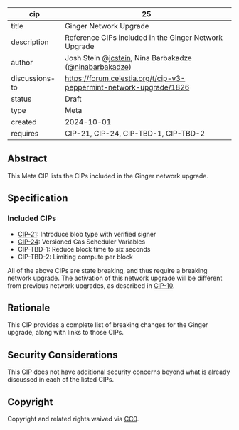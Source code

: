 | cip | 25 |
| - | - |
| title | Ginger Network Upgrade |
| description | Reference CIPs included in the Ginger Network Upgrade |
| author | Josh Stein [@jcstein](https://github.com/jcstein), Nina Barbakadze ([@ninabarbakadze](https://github.com/ninabarbakadze)) |
| discussions-to | <https://forum.celestia.org/t/cip-v3-peppermint-network-upgrade/1826> |
| status | Draft |
| type | Meta |
| created | 2024-10-01 |
| requires | CIP-21, CIP-24, CIP-TBD-1, CIP-TBD-2 |

## Abstract

This Meta CIP lists the CIPs included in the Ginger network upgrade.

## Specification

### Included CIPs

- [CIP-21](./cip-21.md): Introduce blob type with verified signer
- [CIP-24](./cip-24.md): Versioned Gas Scheduler Variables
- CIP-TBD-1: Reduce block time to six seconds
- CIP-TBD-2: Limiting compute per block

All of the above CIPs are state breaking, and thus require a breaking network upgrade. The activation of this network upgrade will be different from previous network upgrades, as described in [CIP-10](./cip-10.md).

## Rationale

This CIP provides a complete list of breaking changes for the Ginger upgrade, along with links to those CIPs.

## Security Considerations

This CIP does not have additional security concerns beyond what is already discussed in each of the listed CIPs.

## Copyright

Copyright and related rights waived via [CC0](https://github.com/celestiaorg/CIPs/blob/main/LICENSE).
